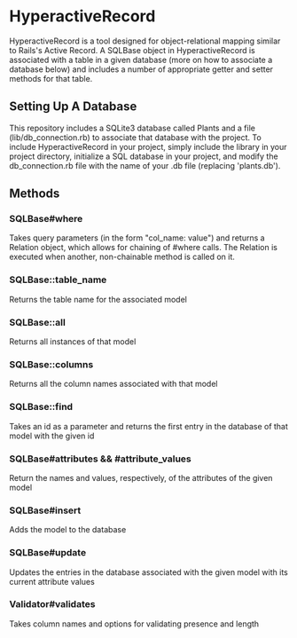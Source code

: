 # HyperactiveRecord
HyperactiveRecord is a tool designed for object-relational mapping similar to Rails's Active Record. A SQLBase object in HyperactiveRecord is associated with a table in a given database (more on how to associate a database below) and includes a number of appropriate getter and setter methods for that table.

## Setting Up A Database
This repository includes a SQLite3 database called Plants and a file (lib/db_connection.rb) to associate that database with the project. To include HyperactiveRecord in your project, simply include the library in your project directory, initialize a SQL database in your project, and modify the db_connection.rb file with the name of your .db file (replacing 'plants.db').


## Methods

### SQLBase#where
Takes query parameters (in the form "col_name: value") and returns a Relation object, which allows for chaining of #where calls. The Relation is executed when another, non-chainable method is called on it.

### SQLBase::table_name
Returns the table name for the associated model
### SQLBase::all
Returns all instances of that model
### SQLBase::columns
Returns all the column names associated with that model
### SQLBase::find
Takes an id as a parameter and returns the first entry in the database of that model with the given id
### SQLBase#attributes && #attribute_values
Return the names and values, respectively, of the attributes of the given model
### SQLBase#insert
Adds the model to the database
### SQLBase#update
Updates the entries in the database associated with the given model with its current attribute values
### Validator#validates
Takes column names and options for validating presence and length
